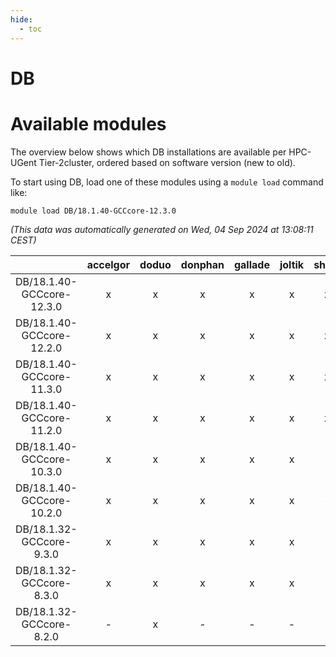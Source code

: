```yaml
---
hide:
  - toc
---
```


DB
==

# Available modules


The overview below shows which DB installations are available per HPC-UGent Tier-2cluster, ordered based on software version (new to old).

To start using DB, load one of these modules using a `module load` command like:

```shell
module load DB/18.1.40-GCCcore-12.3.0
```

*(This data was automatically generated on Wed, 04 Sep 2024 at 13:08:11 CEST)*  

| |accelgor|doduo|donphan|gallade|joltik|shinx|skitty|
| :---: | :---: | :---: | :---: | :---: | :---: | :---: | :---: |
|DB/18.1.40-GCCcore-12.3.0|x|x|x|x|x|x|x|
|DB/18.1.40-GCCcore-12.2.0|x|x|x|x|x|x|x|
|DB/18.1.40-GCCcore-11.3.0|x|x|x|x|x|x|x|
|DB/18.1.40-GCCcore-11.2.0|x|x|x|x|x|x|x|
|DB/18.1.40-GCCcore-10.3.0|x|x|x|x|x|-|x|
|DB/18.1.40-GCCcore-10.2.0|x|x|x|x|x|-|x|
|DB/18.1.32-GCCcore-9.3.0|x|x|x|x|x|-|x|
|DB/18.1.32-GCCcore-8.3.0|x|x|x|x|x|-|x|
|DB/18.1.32-GCCcore-8.2.0|-|x|-|-|-|-|-|
